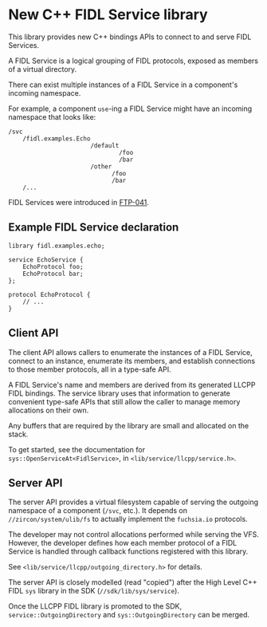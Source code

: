 # New C++ FIDL Service library

This library provides new C++ bindings APIs to connect to and serve FIDL Services.

A FIDL Service is a logical grouping of FIDL protocols, exposed as members of a virtual
directory.

There can exist multiple instances of a FIDL Service in a component's incoming namespace.

For example, a component `use`-ing a FIDL Service might have an incoming namespace that
looks like:
```
/svc
    /fidl.examples.Echo
                       /default
                               /foo
                               /bar
                       /other
                             /foo
                             /bar
    /...
```

FIDL Services were introduced in [FTP-041].

## Example FIDL Service declaration

```fidl
library fidl.examples.echo;

service EchoService {
    EchoProtocol foo;
    EchoProtocol bar;
};

protocol EchoProtocol {
    // ...
}
```

## Client API

The client API allows callers to enumerate the instances of a FIDL Service, connect to
an instance, enumerate its members, and establish connections to those member protocols,
all in a type-safe API.

A FIDL Service's name and members are derived from its generated LLCPP FIDL bindings.
The service library uses that information to generate convenient type-safe APIs that
still allow the caller to manage memory allocations on their own.

Any buffers that are required by the library are small and allocated on the stack.

To get started, see the documentation for `sys::OpenServiceAt<FidlService>`, in
`<lib/service/llcpp/service.h>`.

## Server API

The server API provides a virtual filesystem capable of serving the outgoing namespace of a
component (`/svc`, etc.). It depends on `//zircon/system/ulib/fs` to actually implement the
`fuchsia.io` protocols.

The developer may not control allocations performed while serving the VFS. However, the
developer defines how each member protocol of a FIDL Service is handled through callback
functions registered with this library.

See `<lib/service/llcpp/outgoing_directory.h>` for details.

The server API is closely modelled (read "copied") after the High Level C++ FIDL `sys` library
in the SDK (`//sdk/lib/sys/service`).

Once the LLCPP FIDL library is promoted to the SDK, `service::OutgoingDirectory` and
`sys::OutgoingDirectory` can be merged.

[FTP-041]: https://fuchsia.dev/fuchsia-src/development/languages/fidl/reference/ftp/ftp-041.md
